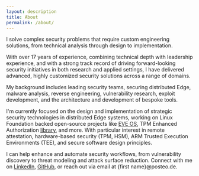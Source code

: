 ```yaml
---
layout: description
title: About
permalink: /about/
---
```

I solve complex security problems that require custom engineering solutions, from technical analysis through design to implementation.

With over 17 years of experience, combining technical depth with leadership experience, and with a strong track record of driving forward-looking security initiatives in both research and applied settings, I have delivered advanced, highly customized security solutions across a range of domains.

My background includes leading security teams, securing distributed Edge, malware analysis, reverse engineering, vulnerability research, exploit development, and the architecture and development of bespoke tools.

I'm  currently focused on the design and implementation of strategic security technologies in distributed Edge systems, working on Linux Foundation backed open-source projects like [EVE OS](https://github.com/lf-edge/eve), TPM Enhanced Authorization [library](https://github.com/lf-edge/eve-tpmea), and more. With particular interest in remote attestation, hardware-based security (TPM, HSM), ARM Trusted Execution Environments (TEE), and secure software design principles.

I can help enhance and automate security workflows, from vulnerability discovery to threat modeling and attack surface reduction. Connect with me on [LinkedIn](https://www.linkedin.com/in/shahriyar-jalayeri-4386b1228), [GitHub](https://github.com/shjala), or reach out via email at {first name}@posteo.de.
